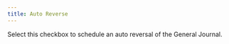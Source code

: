 ```yaml
---
title: Auto Reverse
---
```



Select this checkbox to schedule an auto reversal of the  General Journal.
